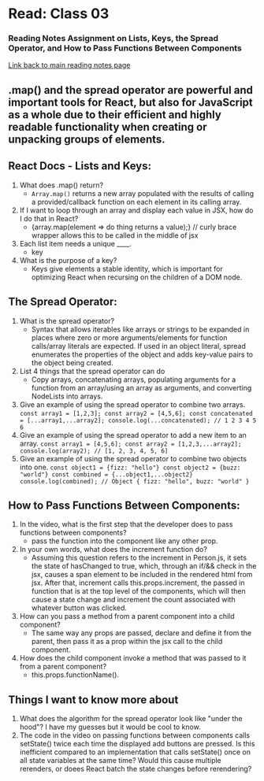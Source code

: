# **Read: Class 03**
### Reading Notes Assignment on Lists, Keys, the Spread Operator, and How to Pass Functions Between Components
  [Link back to main reading notes page](https://julian-gallegos.github.io/reading-notes/)

## .map() and the spread operator are powerful and important tools for React, but also for JavaScript as a whole due to their efficient and highly readable functionality when creating or unpacking groups of elements.

## React Docs - Lists and Keys:
   1. What does .map() return?
      - `Array.map()` returns a new array populated with the results of calling a provided/callback function on each element in its calling array.
   2. If I want to loop through an array and display each value in JSX, how do I do that in React?
      - {array.map(element => do thing returns a value);} // curly brace wrapper allows this to be called in the middle of jsx
   3. Each list item needs a unique ____.
      - key
   4. What is the purpose of a key?
      - Keys give elements a stable identity, which is important for optimizing React when recursing on the children of a DOM node.
## The Spread Operator:
   1. What is the spread operator?
      - Syntax that allows iterables like arrays or strings to be expanded in places where zero or more arguments/elements for function calls/array literals are expected. If used in an object literal, spread enumerates the properties of the object and adds key-value pairs to the object being created.
   2. List 4 things that the spread operator can do
      - Copy arrays, concatenating arrays, populating arguments for a function from an array/using an array as arguments, and converting NodeLists into arrays.
   3. Give an example of using the spread operator to combine two arrays.
      `
      const array1 = [1,2,3];
      const array2 = [4,5,6];
      const concatenated = [...array1,...array2];
      console.log(...concatenated); // 1 2 3 4 5 6
      `
   4. Give an example of using the spread operator to add a new item to an array.
      `
      const array1 = [4,5,6];
      const array2 = [1,2,3,...array2];
      console.log(array2); // [1, 2, 3, 4, 5, 6]
      `
   5. Give an example of using the spread operator to combine two objects into one.
      `
      const object1 = {fizz: "hello"}
      const object2 = {buzz: "world"}
      const combined = {...object1,...object2}
      console.log(combined); // Object { fizz: "hello", buzz: "world" }
      `
## How to Pass Functions Between Components:
   1. In the video, what is the first step that the developer does to pass functions between components?
      - pass the function into the component like any other prop.
   3. In your own words, what does the increment function do?
      - Assuming this question refers to the increment in Person.js, it sets the state of hasChanged to true, which, through an if/&& check in the jsx, causes a span element to be included in the rendered html from jsx. After that, increment calls this.props.increment, the passed in function that is at the top level of the components, which will then cause a state change and increment the count associated with whatever button was clicked.
   4. How can you pass a method from a parent component into a child component?
      - The same way any props are passed, declare and define it from the parent, then pass it as a prop within the jsx call to the child component.
   5. How does the child component invoke a method that was passed to it from a parent component?
      - this.props.functionName().
## Things I want to know more about
   1. What does the algorithm for the spread operator look like "under the hood"? I have my guesses but it would be cool to know.
   2. The code in the video on passing functions between components calls setState() twice each time the displayed add buttons are pressed. Is this inefficient compared to an implementation that calls setState() once on all state variables at the same time? Would this cause multiple rerenders, or doees React batch the state changes before rerendering? 
